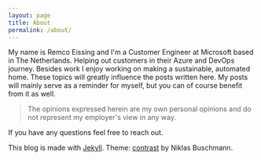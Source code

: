 ```yaml
---
layout: page
title: About
permalink: /about/
---
```

My name is Remco Eissing and I'm a Customer Engineer at Microsoft based in The Netherlands. Helping out customers in their Azure and DevOps journey. Besides work I enjoy working on making a sustainable, automated home. These topics will greatly influence the posts written here. My posts will mainly serve as a reminder for myself, but you can of course benefit from it as well.

> The opinions expressed herein are my own personal opinions and do not represent my employer's view in any way.

If you have any questions feel free to reach out.

This blog is made with <a href="http://jekyllrb.com/">Jekyll</a>. Theme: <a href="https://github.com/niklasbushmann/contrast">contrast</a> by Niklas Buschmann.
